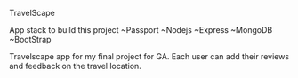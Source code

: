 
TravelScape

App stack to build this project
~Passport
~Nodejs
~Express
~MongoDB
~BootStrap

Travelscape app for my final project for GA. Each user can add their reviews and feedback on the travel location.
